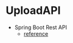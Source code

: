 # UploadAPI

- Spring Boot Rest API
    - [reference](https://www.callicoder.com/spring-boot-file-upload-download-rest-api-example/)
